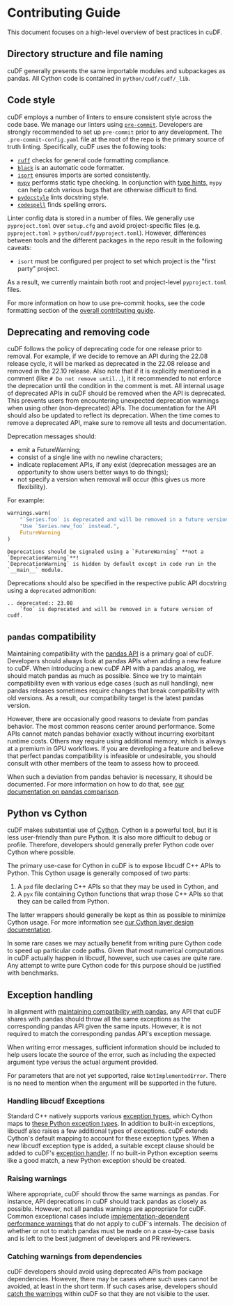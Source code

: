 # Contributing Guide

This document focuses on a high-level overview of best practices in cuDF.

## Directory structure and file naming

cuDF generally presents the same importable modules and subpackages as pandas.
All Cython code is contained in `python/cudf/cudf/_lib`.

## Code style

cuDF employs a number of linters to ensure consistent style across the code base.
We manage our linters using [`pre-commit`](https://pre-commit.com/).
Developers are strongly recommended to set up `pre-commit` prior to any development.
The `.pre-commit-config.yaml` file at the root of the repo is the primary source of truth linting.
Specifically, cuDF uses the following tools:

- [`ruff`](https://beta.ruff.rs/) checks for general code formatting compliance.
- [`black`](https://github.com/psf/black) is an automatic code formatter.
- [`isort`](https://pycqa.github.io/isort/) ensures imports are sorted consistently.
- [`mypy`](http://mypy-lang.org/) performs static type checking.
  In conjunction with [type hints](https://docs.python.org/3/library/typing.html),
  `mypy` can help catch various bugs that are otherwise difficult to find.
- [`pydocstyle`](https://github.com/PyCQA/pydocstyle/) lints docstring style.
- [`codespell`](https://github.com/codespell-project/codespell) finds spelling errors.

Linter config data is stored in a number of files.
We generally use `pyproject.toml` over `setup.cfg` and avoid project-specific files (e.g. `pyproject.toml` > `python/cudf/pyproject.toml`).
However, differences between tools and the different packages in the repo result in the following caveats:

- `isort` must be configured per project to set which project is the "first party" project.

As a result, we currently maintain both root and project-level `pyproject.toml` files.

For more information on how to use pre-commit hooks, see the code formatting section of the
[overall contributing guide](https://github.com/rapidsai/cudf/blob/main/CONTRIBUTING.md#python--pre-commit-hooks).

## Deprecating and removing code

cuDF follows the policy of deprecating code for one release prior to removal.
For example, if we decide to remove an API during the 22.08 release cycle,
it will be marked as deprecated in the 22.08 release and removed in the 22.10 release.
Also note that if it is explicitly mentioned in a comment (like `# Do not remove until..`),
it it recommended to not enforce the deprecation until the condition in the comment is met.
All internal usage of deprecated APIs in cuDF should be removed when the API is deprecated.
This prevents users from encountering unexpected deprecation warnings when using other (non-deprecated) APIs.
The documentation for the API should also be updated to reflect its deprecation.
When the time comes to remove a deprecated API, make sure to remove all tests and documentation.

Deprecation messages should:
- emit a FutureWarning;
- consist of a single line with no newline characters;
- indicate replacement APIs, if any exist
  (deprecation messages are an opportunity to show users better ways to do things);
- not specify a version when removal will occur (this gives us more flexibility).

For example:
```python
warnings.warn(
    "`Series.foo` is deprecated and will be removed in a future version of cudf. "
    "Use `Series.new_foo` instead.",
    FutureWarning
)
```

```{warning}
Deprecations should be signaled using a `FutureWarning` **not a `DeprecationWarning`**!
`DeprecationWarning` is hidden by default except in code run in the `__main__` module.
```

Deprecations should also be specified in the respective public API docstring using a
`deprecated` admonition:

```
.. deprecated:: 23.08
    `foo` is deprecated and will be removed in a future version of cudf.
```

## `pandas` compatibility

Maintaining compatibility with the [pandas API](https://pandas.pydata.org/docs/reference/index.html) is a primary goal of cuDF.
Developers should always look at pandas APIs when adding a new feature to cuDF.
When introducing a new cuDF API with a pandas analog, we should match pandas as much as possible.
Since we try to maintain compatibility even with various edge cases (such as null handling),
new pandas releases sometimes require changes that break compatibility with old versions.
As a result, our compatibility target is the latest pandas version.

However, there are occasionally good reasons to deviate from pandas behavior.
The most common reasons center around performance.
Some APIs cannot match pandas behavior exactly without incurring exorbitant runtime costs.
Others may require using additional memory, which is always at a premium in GPU workflows.
If you are developing a feature and believe that perfect pandas compatibility is infeasible or undesirable,
you should consult with other members of the team to assess how to proceed.

When such a deviation from pandas behavior is necessary, it should be documented.
For more information on how to do that, see [our documentation on pandas comparison](./documentation.md#comparing-to-pandas).

## Python vs Cython

cuDF makes substantial use of [Cython](https://cython.org/).
Cython is a powerful tool, but it is less user-friendly than pure Python.
It is also more difficult to debug or profile.
Therefore, developers should generally prefer Python code over Cython where possible.

The primary use-case for Cython in cuDF is to expose libcudf C++ APIs to Python.
This Cython usage is generally composed of two parts:
1. A `pxd` file declaring C++ APIs so that they may be used in Cython, and
2. A `pyx` file containing Cython functions that wrap those C++ APIs so that they can be called from Python.

The latter wrappers should generally be kept as thin as possible to minimize Cython usage.
For more information see [our Cython layer design documentation](./library_design.md#the-cython-layer).

In some rare cases we may actually benefit from writing pure Cython code to speed up particular code paths.
Given that most numerical computations in cuDF actually happen in libcudf, however,
such use cases are quite rare.
Any attempt to write pure Cython code for this purpose should be justified with benchmarks.

## Exception handling

In alignment with [maintaining compatibility with pandas](#pandas-compatibility),
any API that cuDF shares with pandas should throw all the same exceptions as the
corresponding pandas API given the same inputs.
However, it is not required to match the corresponding pandas API's exception message.

When writing error messages,
sufficient information should be included to help users locate the source of the error,
such as including the expected argument type versus the actual argument provided.

For parameters that are not yet supported,
raise `NotImplementedError`.
There is no need to mention when the argument will be supported in the future.

### Handling libcudf Exceptions

Standard C++ natively supports various [exception types](https://en.cppreference.com/w/cpp/error/exception),
which Cython maps to [these Python exception types](https://docs.cython.org/en/latest/src/userguide/wrapping_CPlusPlus.html#exceptions).
In addition to built-in exceptions, libcudf also raises a few additional types of exceptions.
cuDF extends Cython's default mapping to account for these exception types.
When a new libcudf exception type is added, a suitable except clause should be added to cuDF's
[exception handler](https://github.com/rapidsai/cudf/blob/main/python/cudf/cudf/_lib/cpp/exception_handler.hpp).
If no built-in Python exception seems like a good match, a new Python exception should be created.

### Raising warnings

Where appropriate, cuDF should throw the same warnings as pandas.
For instance, API deprecations in cuDF should track pandas as closely as possible.
However, not all pandas warnings are appropriate for cuDF.
Common exceptional cases include
[implementation-dependent performance warnings](https://pandas.pydata.org/docs/reference/api/pandas.errors.PerformanceWarning.html)
that do not apply to cuDF's internals.
The decision of whether or not to match pandas must be made on a case-by-case
basis and is left to the best judgment of developers and PR reviewers.

### Catching warnings from dependencies

cuDF developers should avoid using deprecated APIs from package dependencies.
However, there may be cases where such uses cannot be avoided, at least in the short term.
If such cases arise, developers should
[catch the warnings](https://docs.python.org/3/library/warnings.html#warnings.catch_warnings)
within cuDF so that they are not visible to the user.

